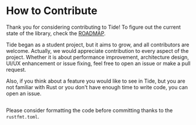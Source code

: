 # How to Contribute
Thank you for considering contributing to Tide! To figure out the current state
of the library, check the [ROADMAP](https://github.com/lilBchii/tide/blob/main/ROADMAP.md).

Tide began as a student project, but it aims to grow, and all contributors are welcome.
Actually, we would appreciate contribution to every aspect of the project. Whether it is
about performance improvement, architecture design, UI/UX enhancement or issue fixing,
feel free to open an issue or make a pull request.

Also, if you think about a feature you would like to see in Tide, but you are not familiar
with Rust or you don't have enough time to write code, you can open an issue.
##
Please consider formatting the code before committing thanks to the `rustfmt.toml`.
